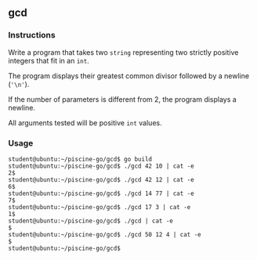 ## gcd

### Instructions

Write a program that takes two `string` representing two strictly positive integers that fit in an `int`.

The program displays their greatest common divisor followed by a newline (`'\n'`).

If the number of parameters is different from 2, the program displays a newline.

All arguments tested will be positive `int` values.

### Usage

```console
student@ubuntu:~/piscine-go/gcd$ go build
student@ubuntu:~/piscine-go/gcd$ ./gcd 42 10 | cat -e
2$
student@ubuntu:~/piscine-go/gcd$ ./gcd 42 12 | cat -e
6$
student@ubuntu:~/piscine-go/gcd$ ./gcd 14 77 | cat -e
7$
student@ubuntu:~/piscine-go/gcd$ ./gcd 17 3 | cat -e
1$
student@ubuntu:~/piscine-go/gcd$ ./gcd | cat -e
$
student@ubuntu:~/piscine-go/gcd$ ./gcd 50 12 4 | cat -e
$
student@ubuntu:~/piscine-go/gcd$
```
